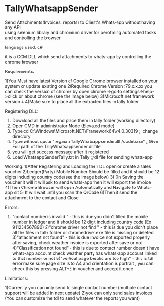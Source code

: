 # TallyWhatsappSender
Send Attachments(Invoices, reports) to Client's Whats-app  without having any API  
using selenium library and chromium driver for perofming automated tasks and controlling the browser

language used: c#


it is a COM DLL which send attachments to whats-app by controlling the chrome browser

Requirements:

1)You Must have latest Version of Google Chrome browser installed on your system or update existing one
2)Required Chrome Version :79.x.x.xx
you can check the version of chrome by open chrome ->go-to settings->help->click on about chrome (see the image below)
3)Microsoft.net framework version 4 
4)Make sure to place all the extracted files in tally folder

Registering DLL:

1) Download all the files and place them in tally folder (working directory)
2) Open CMD in administrator Mode (Elevated mode)
3) Type cd C:\Windows\Microsoft.NET\Framework64\v4.0.30319 ;; change directory
4) Type without quote "regasm TallyWhatsappsender.dll /codebase" ;;Give Full path of the TallyWhatsappsender.dll file
5) you will get success message after it registered
6) Load WhatsappSenderTally.txt in Tally ;;tdl file for sending whats-app


Working:
1)After Registering and Loading the TDL open or create a sales voucher
2)Ledger(Party) Mobile Number Should be filled and it should be 12 digits including country code(see the image below)
3) On Saving the voucher it will it will ask to send whats-app then it will export the invoice
4)Then Chrome Browser will open Automatically and Navigate to Whats-app sit
5) It will wait until you scan the QrCode
6)Then it send the attachment to the contact and Close

Errors:
1) "contact number is invalid " - this is due you didn't filled the mobile number in ledger and it should be 12 digit including country code (Ex 911234567890)
2)"chrome driver not find " - this is due you didn't place all the files in tally folder or chromedriver.exe file is missing or deleted
3)"attachment not found" - this is due invoice not exported properly after saving, check weather invoice is exported after save or not
4)"Classification not found" - this is due to contact number doesn't have whats-app account check weather party has whats-app account linked to that number or not 
5)"vertical page breaks are too high" - this is tdl error make sure page size is to A4 and orientation is portrait , you can check this by pressing ALT+E in voucher and accept it once

Limitations:

1)Currently you can only send to single contact number (multiple contact support will be added in next update)
2)you can only send sales invoices (You can customize the tdl to send whatever the reports you want)
